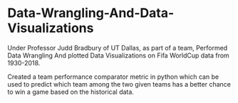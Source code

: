 # Data-Wrangling-And-Data-Visualizations
Under Professor Judd Bradbury of UT Dallas, as part of a team, Performed Data Wrangling And plotted Data Visualizations on Fifa WorldCup data from 1930-2018. 

Created a team performance comparator metric in python which can be used to predict which team among the two given teams has a better chance to win a game based on the historical data.
